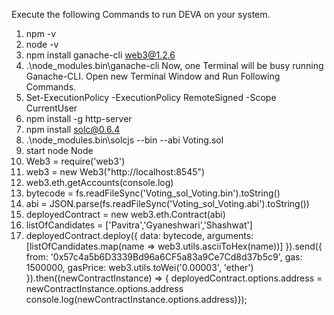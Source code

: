Execute the following Commands to run DEVA on your system.

1. npm -v
2. node -v
3. npm install ganache-cli web3@1.2.6
4. .\node_modules\.bin\ganache-cli
   Now, one Terminal will be busy running Ganache-CLI. Open new Terminal Window and Run
   Following Commands.
5. Set-ExecutionPolicy -ExecutionPolicy RemoteSigned -Scope CurrentUser
6. npm install -g http-server
7. npm install solc@0.6.4
8. .\node_modules\.bin\solcjs --bin --abi Voting.sol
9. start node
   Node
10. Web3 = require('web3')
11. web3 = new Web3("http://localhost:8545")
12. web3.eth.getAccounts(console.log)
13. bytecode = fs.readFileSync('Voting_sol_Voting.bin').toString()
14. abi = JSON.parse(fs.readFileSync('Voting_sol_Voting.abi').toString())
15. deployedContract = new web3.eth.Contract(abi)
16. listOfCandidates = ['Pavitra','Gyaneshwari','Shashwat']
17. deployedContract.deploy({
    data: bytecode,
    arguments: [listOfCandidates.map(name => web3.utils.asciiToHex(name))]
    }).send({
    from: '0x57c4a5b6D3339Bd96a6CF5a83a9Ce7Cd8d37b5c9',
    gas: 1500000,
    gasPrice: web3.utils.toWei('0.00003', 'ether')
    }).then((newContractInstance) => {
    deployedContract.options.address = newContractInstance.options.address
    console.log(newContractInstance.options.address)});
